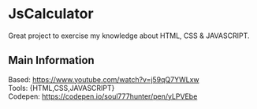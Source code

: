# JsCalculator

Great project to exercise my knowledge about HTML, CSS & JAVASCRIPT.

## Main Information

Based: https://www.youtube.com/watch?v=j59qQ7YWLxw
<br>Tools: {HTML,CSS,JAVASCRIPT}
<br>Codepen: https://codepen.io/soul777hunter/pen/yLPVEbe
